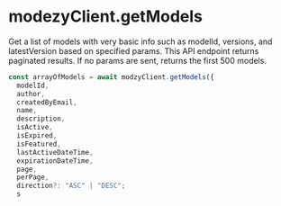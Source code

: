 # modezyClient.getModels

Get a list of models with very basic info such as modelId, versions, and latestVersion based on specified params. This API endpoint returns paginated results. If no params are sent, returns the first 500 models.

```javascript
const arrayOfModels = await modzyClient.getModels({
  modelId,
  author,
  createdByEmail,
  name,
  description,
  isActive,
  isExpired,
  isFeatured,
  lastActiveDateTime,
  expirationDateTime,
  page,
  perPage,
  direction?: "ASC" | "DESC";
  s